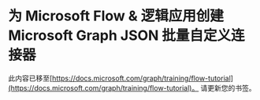 # <a name="create-a-microsoft-graph-json-batch-custom-connector-for-microsoft-flow--logic-apps"></a>为 Microsoft Flow & 逻辑应用创建 Microsoft Graph JSON 批量自定义连接器

此内容已移至[https://docs.microsoft.com/graph/training/flow-tutorial](https://docs.microsoft.com/graph/training/flow-tutorial)。 请更新您的书签。
